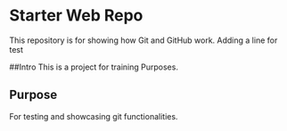 # Starter Web Repo

This repository is for showing how Git and GitHub work. 
Adding a line for test

##Intro
This is a project for training Purposes.

## Purpose
For testing and showcasing git functionalities.